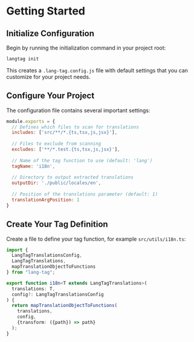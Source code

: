 # Getting Started

## Initialize Configuration

Begin by running the initialization command in your project root:

```bash
langtag init
```

This creates a `.lang-tag.config.js` file with default settings that you can customize for your project needs.

## Configure Your Project

The configuration file contains several important settings:

```js
module.exports = {
  // Defines which files to scan for translations
  includes: ['src/**/*.{ts,tsx,js,jsx}'],
  
  // Files to exclude from scanning
  excludes: ['**/*.test.{ts,tsx,js,jsx}'],
  
  // Name of the tag function to use (default: 'lang')
  tagName: 'i18n',
  
  // Directory to output extracted translations
  outputDir: './public/locales/en',
  
  // Position of the translations parameter (default: 1)
  translationArgPosition: 1
}
```

## Create Your Tag Definition

Create a file to define your tag function, for example `src/utils/i18n.ts`:

```ts
import {
  LangTagTranslationsConfig,
  LangTagTranslations,
  mapTranslationObjectToFunctions
} from "lang-tag";

export function i18n<T extends LangTagTranslations>(
  translations: T,
  config?: LangTagTranslationsConfig
) {
  return mapTranslationObjectToFunctions(
    translations,
    config,
    {transform: ({path}) => path}
  );
}
``` 